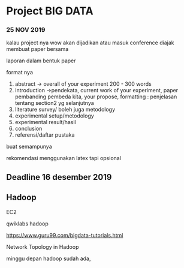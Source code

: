 # Project BIG DATA

### 25 NOV 2019

kalau project nya wow akan dijadikan atau masuk conference diajak membuat paper bersama

laporan dalam bentuk paper

format nya

1. abstract -> overall of your experiment 200 - 300 words
2. introduction ->pendekata, current work of your experiment, paper pembanding pembeda kita, your propose, formatting : penjelasan tentang section2 yg selanjutnya
3. literature survey/ boleh juga metodology
4. experimental setup/metodology
5. experimental result/hasil
6. conclusion
7. referensi/daftar pustaka

buat semampunya

rekomendasi menggunakan latex tapi opsional

## Deadline 16 desember 2019



## Hadoop

EC2 

qwiklabs hadoop

https://www.guru99.com/bigdata-tutorials.html

Network Topology in Hadoop

minggu depan hadoop sudah ada, 